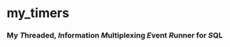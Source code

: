 # my_timers
### My ***T***hreaded, ***I***nformation ***M***ultiplexing ***E***vent ***R***unner for ***S***QL
